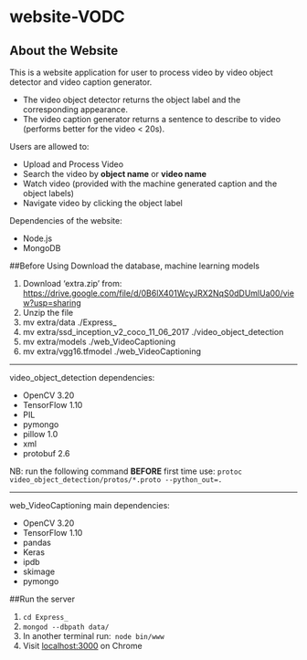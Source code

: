 # website-VODC
## About the Website
This is a website application for user to process video by video object detector and video caption generator.

* The video object detector returns the object label and the corresponding appearance.
* The video caption generator returns a sentence to describe to video (performs better for the video < 20s).

Users are allowed to:

* Upload and Process Video 
* Search the video by **object name** or **video name**
* Watch video (provided with the machine generated caption and the object labels)
* Navigate video by clicking the object label

Dependencies of the website:

* Node.js
* MongoDB

##Before Using
Download the database, machine learning models

1. Download ‘extra.zip’ from: https://drive.google.com/file/d/0B6lX401WcyJRX2NqS0dDUmlUa00/view?usp=sharing
2. Unzip the file
3. mv extra/data ./Express\_
4. mv extra/ssd\_inception\_v2\_coco\_11\_06\_2017 ./video_object_detection
4. mv extra/models ./web\_VideoCaptioning
5. mv extra/vgg16.tfmodel ./web\_VideoCaptioning

***
video\_object\_detection dependencies:

* OpenCV 3.20
* TensorFlow 1.10
* PIL
* pymongo
* pillow 1.0
* xml
* protobuf 2.6

NB: run the following command **BEFORE** first time use:
```protoc video_object_detection/protos/*.proto --python_out=.```

***
web_VideoCaptioning main dependencies:

* OpenCV 3.20
* TensorFlow 1.10
* pandas
* Keras
* ipdb
* skimage
* pymongo

##Run the server
1. ```cd Express_```
1. ```mongod --dbpath data/ ```
3. In another terminal run:``` node bin/www```
4. Visit <localhost:3000> on Chrome


